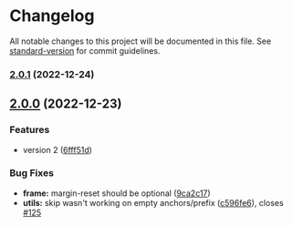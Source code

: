 # Changelog

All notable changes to this project will be documented in this file. See
[standard-version](https://github.com/conventional-changelog/standard-version) for commit
guidelines.

### [2.0.1](https://github.com/pixelass/react-stickyroll/compare/v2.0.0...v2.0.1) (2022-12-24)

## [2.0.0](https://github.com/pixelass/react-stickyroll/compare/v1.2.0...v2.0.0) (2022-12-23)

### Features

- version 2
  ([6fff51d](https://github.com/pixelass/react-stickyroll/commit/6fff51d8c4716410a4370e53ebe52e53996436da))

### Bug Fixes

- **frame:** margin-reset should be optional
  ([9ca2c17](https://github.com/pixelass/react-stickyroll/commit/9ca2c1744fd78460c67e09c8e29d0a179e4baf28))
- **utils:** skip wasn't working on empty anchors/prefix
  ([c596fe6](https://github.com/pixelass/react-stickyroll/commit/c596fe684b925ac9ed7c462f93742862fd8f21d5)),
  closes [#125](https://github.com/pixelass/react-stickyroll/issues/125)
